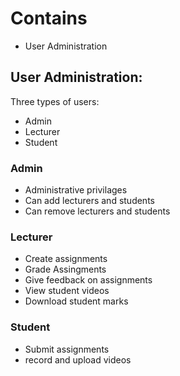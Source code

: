 # Contains
- User Administration

## User Administration:
Three types of users:
- Admin
- Lecturer
- Student

### Admin
- Administrative privilages
- Can add lecturers and students
- Can remove lecturers and students

### Lecturer
- Create assignments
- Grade Assingments
- Give feedback on assignments
- View student videos
- Download student marks

### Student
- Submit assignments
- record and upload videos
